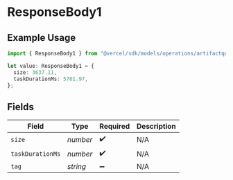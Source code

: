 # ResponseBody1

## Example Usage

```typescript
import { ResponseBody1 } from "@vercel/sdk/models/operations/artifactquery.js";

let value: ResponseBody1 = {
  size: 3637.11,
  taskDurationMs: 5701.97,
};
```

## Fields

| Field              | Type               | Required           | Description        |
| ------------------ | ------------------ | ------------------ | ------------------ |
| `size`             | *number*           | :heavy_check_mark: | N/A                |
| `taskDurationMs`   | *number*           | :heavy_check_mark: | N/A                |
| `tag`              | *string*           | :heavy_minus_sign: | N/A                |